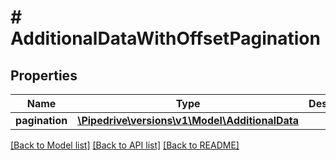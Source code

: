 # # AdditionalDataWithOffsetPagination

## Properties

Name | Type | Description | Notes
------------ | ------------- | ------------- | -------------
**pagination** | [**\Pipedrive\versions\v1\Model\AdditionalData**](AdditionalData.md) |  | [optional]

[[Back to Model list]](../README.md#documentation-for-models) [[Back to API list]](../README.md#documentation-for-api-endpoints) [[Back to README]](../README.md)
